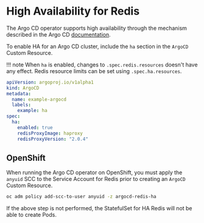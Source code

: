 # High Availability for Redis

The Argo CD operator supports high availability through the mechanism described in the Argo CD [documentation][argocd_ha].

To enable HA for an Argo CD cluster, include the `ha` section in the `ArgoCD` Custom Resource.

!!! note
    When `ha` is enabled, changes to `.spec.redis.resources` doesn't have any effect. Redis resource limits can be set using `.spec.ha.resources`.

``` yaml
apiVersion: argoproj.io/v1alpha1
kind: ArgoCD
metadata:
  name: example-argocd
  labels:
    example: ha
spec:
  ha:
    enabled: true
    redisProxyImage: haproxy
    redisProxyVersion: "2.0.4"
```

## OpenShift

When running the Argo CD operator on OpenShift, you must apply the `anyuid` SCC to the Service Account for Redis prior to creating an `ArgoCD` Custom Resource.

``` bash
oc adm policy add-scc-to-user anyuid -z argocd-redis-ha
```

If the above step is not performed, the StatefulSet for HA Redis will not be able to create Pods.

[argocd_ha]:https://argoproj.github.io/argo-cd/operator-manual/high_availability
